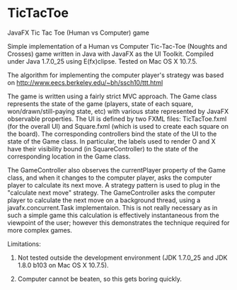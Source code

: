 TicTacToe
=========

JavaFX Tic Tac Toe (Human vs Computer) game

Simple implementation of a Human vs Computer Tic-Tac-Toe (Noughts and Crosses) game written in Java with JavaFX as the UI Toolkit. Compiled under Java 1.7.0_25 using E(fx)clipse. Tested on Mac OS X 10.7.5.

The algorithm for implementing the computer player's strategy was based on http://www.eecs.berkeley.edu/~bh/ssch10/ttt.html

The game is written using a fairly strict MVC approach. The Game class represents the state of the game (players, state of each square, won/drawn/still-paying state, etc) with various state represented by JavaFX observable properties. The UI is defined by two FXML files: TicTacToe.fxml (for the overall UI) and Square.fxml (which is used to create each square on the board). The corresponding controllers bind the state of the UI to the state of the Game class. In particular, the labels used to render O and X have their visibility bound (in SquareController) to the state of the corresponding location in the Game class.

The GameController also observes the currentPlayer property of the Game class, and when it changes to the computer player, asks the computer player to calculate its next move. A strategy pattern is used to plug in the "calculate next move" strategy. The GameController asks the computer player to calculate the next move on a background thread, using a javafx.concurrent.Task implementaion. This is not really necessary as in such a simple game this calculation is effectively instantaneous from the viewpoint of the user; however this demonstrates the technique required for more complex games.

Limitations:

1. Not tested outside the development environment (JDK 1.7.0_25 and JDK 1.8.0 b103 on Mac OS X 10.7.5).

2. Computer cannot be beaten, so this gets boring quickly.
